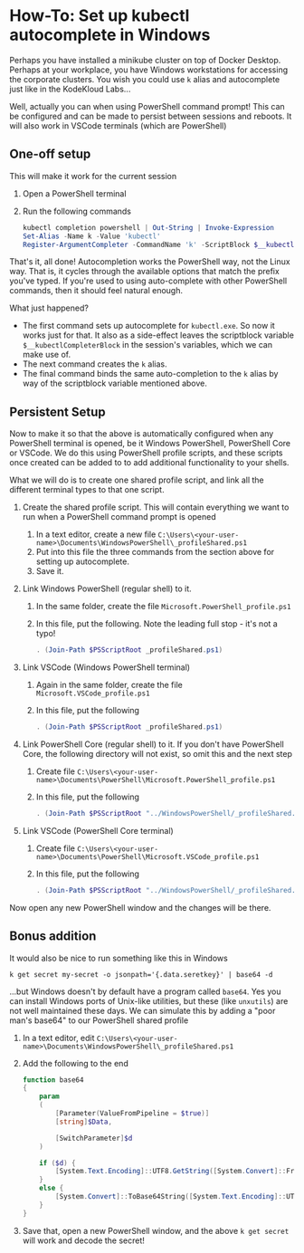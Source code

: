 # How-To: Set up kubectl autocomplete in Windows

Perhaps you have installed a minikube cluster on top of Docker Desktop. Perhaps at your workplace, you have Windows workstations for accessing the corporate clusters. You wish you could use `k` alias and autocomplete just like in the KodeKloud Labs...

Well, actually you can when using PowerShell command prompt! This can be configured and can be made to persist between sessions and reboots. It will also work in VSCode terminals (which are PowerShell)

## One-off setup

This will make it work for the current session

1. Open a PowerShell terminal
1. Run the following commands

    ```powershell
    kubectl completion powershell | Out-String | Invoke-Expression
    Set-Alias -Name k -Value 'kubectl'
    Register-ArgumentCompleter -CommandName 'k' -ScriptBlock $__kubectlCompleterBlock
    ```

That's it, all done! Autocompletion works the PowerShell way, not the Linux way. That is, it cycles through the available options that match the prefix you've typed. If you're used to using auto-complete with other PowerShell commands, then it should feel natural enough.

What just happened?

* The first command sets up autocomplete for `kubectl.exe`. So now it works just for that. It also as a side-effect leaves the scriptblock variable `$__kubectlCompleterBlock` in the session's variables, which we can make use of.
* The next command creates the `k` alias.
* The final command binds the same auto-completion to the `k` alias by way of the scriptblock variable mentioned above.

## Persistent Setup

Now to make it so that the above is automatically configured when any PowerShell terminal is opened, be it Windows PowerShell, PowerShell Core or VSCode. We do this using PowerShell profile scripts, and these scripts once created can be added to to add additional functionality to your shells.

What we will do is to create one shared profile script, and link all the different terminal types to that one script.

1.  Create the shared profile script. This will contain everything we want to run when a PowerShell command prompt is opened

    1. In a text editor, create a new file `C:\Users\<your-user-name>\Documents\WindowsPowerShell\_profileShared.ps1`
    1. Put into this file the three commands from the section above for setting up autocomplete.
    1. Save it.

1.  Link Windows PowerShell (regular shell) to it.

    1. In the same folder, create the file `Microsoft.PowerShell_profile.ps1`
    1. In this file, put the following. Note the leading full stop - it's not a typo!

        ```powershell
        . (Join-Path $PSScriptRoot _profileShared.ps1)
        ```

1.  Link VSCode (Windows PowerShell terminal)

    1. Again in the same folder, create the file `Microsoft.VSCode_profile.ps1`
    1. In this file, put the following

        ```powershell
        . (Join-Path $PSScriptRoot _profileShared.ps1)
        ```

1.  Link PowerShell Core (regular shell) to it. If you don't have PowerShell Core, the following directory will not exist, so omit this and the next step

    1. Create file `C:\Users\<your-user-name>\Documents\PowerShell\Microsoft.PowerShell_profile.ps1`
    1. In this file, put the following

        ```powershell
        . (Join-Path $PSScriptRoot "../WindowsPowerShell/_profileShared.ps1")
        ```

1.  Link VSCode (PowerShell Core terminal)

    1. Create file `C:\Users\<your-user-name>\Documents\PowerShell\Microsoft.VSCode_profile.ps1`
    1. In this file, put the following

        ```powershell
        . (Join-Path $PSScriptRoot "../WindowsPowerShell/_profileShared.ps1")
        ```

Now open any new PowerShell window and the changes will be there.

## Bonus addition

It would also be nice to run something like this in Windows

```
k get secret my-secret -o jsonpath='{.data.seretkey}' | base64 -d
```

...but Windows doesn't by default have a program called `base64`. Yes you can install Windows ports of Unix-like utilities, but these (like `unxutils`) are not well maintained these days. We can simulate this by adding a "poor man's base64" to our PowerShell shared profile

1. In a text editor, edit `C:\Users\<your-user-name>\Documents\WindowsPowerShell\_profileShared.ps1`
1. Add the following to the end

    ```powershell
    function base64
    {
        param
        (
            [Parameter(ValueFromPipeline = $true)]
            [string]$Data,

            [SwitchParameter]$d
        )

        if ($d) {
            [System.Text.Encoding]::UTF8.GetString([System.Convert]::FromBase64String($Data))
        }
        else {
            [System.Convert]::ToBase64String([System.Text.Encoding]::UTF8.GetBytes($Data))
        }
    }
    ```
1. Save that, open a new PowerShell window, and the above `k get secret` will work and decode the secret!